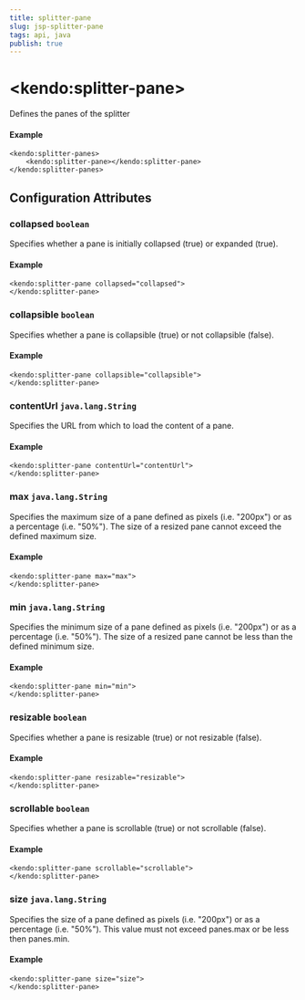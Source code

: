 ```yaml
---
title: splitter-pane
slug: jsp-splitter-pane
tags: api, java
publish: true
---
```


# \<kendo:splitter-pane\>

Defines the panes of the splitter

#### Example
    <kendo:splitter-panes>
        <kendo:splitter-pane></kendo:splitter-pane>
    </kendo:splitter-panes>

## Configuration Attributes

### collapsed `boolean`

Specifies whether a pane is initially collapsed (true) or expanded (true).

#### Example
    <kendo:splitter-pane collapsed="collapsed">
    </kendo:splitter-pane>

### collapsible `boolean`

Specifies whether a pane is collapsible (true) or not collapsible (false).

#### Example
    <kendo:splitter-pane collapsible="collapsible">
    </kendo:splitter-pane>

### contentUrl `java.lang.String`

Specifies the URL from which to load the content of a pane.

#### Example
    <kendo:splitter-pane contentUrl="contentUrl">
    </kendo:splitter-pane>

### max `java.lang.String`

Specifies the maximum size of a pane defined as pixels (i.e. "200px") or as a percentage (i.e. "50%"). The size of a resized pane cannot exceed the defined maximum size.

#### Example
    <kendo:splitter-pane max="max">
    </kendo:splitter-pane>

### min `java.lang.String`

Specifies the minimum size of a pane defined as pixels (i.e. "200px") or as a percentage (i.e. "50%"). The size of a resized pane cannot be less than the defined minimum size.

#### Example
    <kendo:splitter-pane min="min">
    </kendo:splitter-pane>

### resizable `boolean`

Specifies whether a pane is resizable (true) or not resizable (false).

#### Example
    <kendo:splitter-pane resizable="resizable">
    </kendo:splitter-pane>

### scrollable `boolean`

Specifies whether a pane is scrollable (true) or not scrollable (false).

#### Example
    <kendo:splitter-pane scrollable="scrollable">
    </kendo:splitter-pane>

### size `java.lang.String`

Specifies the size of a pane defined as pixels (i.e. "200px") or as a percentage (i.e. "50%"). This value must not exceed panes.max or be less then panes.min.

#### Example
    <kendo:splitter-pane size="size">
    </kendo:splitter-pane>

